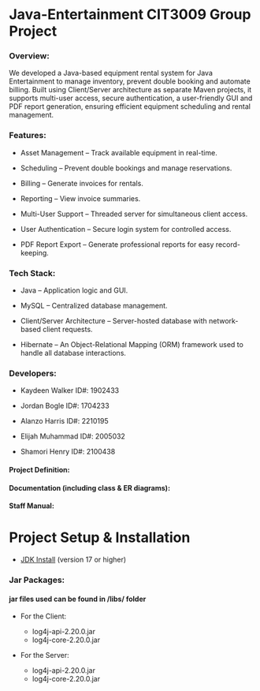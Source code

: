 # Java-Entertainment CIT3009 Group Project

### Overview:

We developed a Java-based equipment rental system for Java Entertainment to manage inventory, prevent double booking and automate billing. Built using Client/Server architecture as separate Maven projects, it supports multi-user access, secure authentication, a user-friendly GUI and PDF report generation, ensuring efficient equipment scheduling and rental management.


### Features:

+ Asset Management – Track available equipment in real-time.

+ Scheduling – Prevent double bookings and manage reservations.

+ Billing – Generate invoices for rentals.

+ Reporting – View invoice summaries.

+ Multi-User Support – Threaded server for simultaneous client access.

+ User Authentication – Secure login system for controlled access.

+ PDF Report Export – Generate professional reports for easy record-keeping. 


### Tech Stack:

+ Java – Application logic and GUI.

+ MySQL – Centralized database management.

+ Client/Server Architecture – Server-hosted database with network-based client requests.

+ Hibernate – An Object-Relational Mapping (ORM) framework used to handle all database interactions.


### Developers:

+ Kaydeen Walker ID#: 1902433

+ Jordan Bogle ID#: 1704233

+ Alanzo Harris ID#: 2210195

+ Elijah Muhammad ID#: 2005032

+ Shamori Henry ID#: 2100438



#### Project Definition: 

#### Documentation (including class & ER diagrams):

#### Staff Manual:



# Project Setup & Installation 

+ [JDK Install](https://www.openlogic.com/openjdk-downloads) (version 17 or higher)

### Jar Packages: 
#### jar files used can be found in /libs/ folder

- For the Client:  
  - log4j-api-2.20.0.jar  
  - log4j-core-2.20.0.jar

- For the Server:  
  - log4j-api-2.20.0.jar  
  - log4j-core-2.20.0.jar
